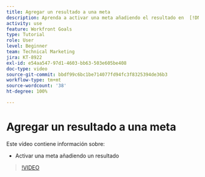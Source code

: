 ```yaml
---
title: Agregar un resultado a una meta
description: Aprenda a activar una meta añadiendo el resultado en  [!DNL Workfront Goals].
activity: use
feature: Workfront Goals
type: Tutorial
role: User
level: Beginner
team: Technical Marketing
jira: KT-8922
exl-id: e54aa547-97d1-4603-bb63-503e605be408
doc-type: video
source-git-commit: bbdf99c6bc1be714077fd94fc3f8325394de36b3
workflow-type: tm+mt
source-wordcount: '38'
ht-degree: 100%

---
```


# Agregar un resultado a una meta

Este vídeo contiene información sobre:

* Activar una meta añadiendo un resultado

>[!VIDEO](https://video.tv.adobe.com/v/335194/?quality=12&learn=on&enablevpops=1)
